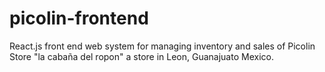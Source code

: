 # picolin-frontend

React.js front end web system for managing inventory and sales of Picolin Store "la cabaña del ropon" a store in Leon, Guanajuato Mexico.
